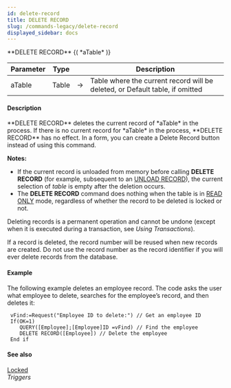 ```yaml
---
id: delete-record
title: DELETE RECORD
slug: /commands-legacy/delete-record
displayed_sidebar: docs
---
```


<!--REF #_command_.DELETE RECORD.Syntax-->**DELETE RECORD** {( *aTable* )}<!-- END REF-->
<!--REF #_command_.DELETE RECORD.Params-->
| Parameter | Type |  | Description |
| --- | --- | --- | --- |
| aTable | Table | &rarr; | Table where the current record will be deleted, or Default table, if omitted |

<!-- END REF-->

#### Description 

<!--REF #_command_.DELETE RECORD.Summary-->**DELETE RECORD** deletes the current record of *aTable* in the process.<!-- END REF--> If there is no current record for *aTable* in the process, **DELETE RECORD** has no effect. In a form, you can create a Delete Record button instead of using this command.

**Notes:**

* If the current record is unloaded from memory before calling **DELETE RECORD** (for example, subsequent to an [UNLOAD RECORD](unload-record.md)), the current selection of *table* is empty after the deletion occurs.
* The **DELETE RECORD** command does nothing when the table is in [READ ONLY](read-only.md) mode, regardless of whether the record to be deleted is locked or not.

Deleting records is a permanent operation and cannot be undone (except when it is executed during a transaction, see *Using Transactions*).

If a record is deleted, the record number will be reused when new records are created. Do not use the record number as the record identifier if you will ever delete records from the database.

#### Example 

The following example deletes an employee record. The code asks the user what employee to delete, searches for the employee’s record, and then deletes it:

```4d
 vFind:=Request("Employee ID to delete:") // Get an employee ID
 If(OK=1)
    QUERY([Employee];[Employee]ID =vFind) // Find the employee
    DELETE RECORD([Employee]) // Delete the employee
 End if
```

#### See also 

[Locked](locked.md)  
*Triggers*  